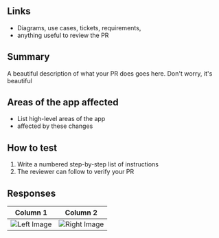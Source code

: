 ## Links
- Diagrams, use cases, tickets, requirements,
- anything useful to review the PR

## Summary
A beautiful description of what your PR does goes here. Don't worry, it's beautiful

## Areas of the app affected
- List high-level areas of the app
- affected by these changes

## How to test
1. Write a numbered step-by-step list of instructions
2. The reviewer can follow to verify your PR

## Responses
Column 1 | Column 2
---------|---------
![Left Image][left] | ![Right Image][right]

[left]: https://source.unsplash.com/featured/500x500/?water
[right]: https://source.unsplash.com/featured/500x500/?coffee
